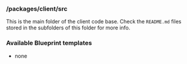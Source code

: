 ### /packages/client/src

This is the main folder of the client code base. Check the `README.md` files stored in the subfolders of this folder for more info.

### Available Blueprint templates

- none

